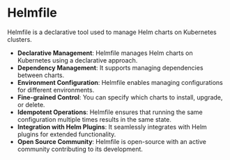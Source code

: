 # Helmfile

Helmfile is a declarative tool used to manage Helm charts on Kubernetes clusters.

- **Declarative Management**: Helmfile manages Helm charts on Kubernetes using a declarative approach.
- **Dependency Management**: It supports managing dependencies between charts.
- **Environment Configuration**: Helmfile enables managing configurations for different environments.
- **Fine-grained Control**: You can specify which charts to install, upgrade, or delete.
- **Idempotent Operations**: Helmfile ensures that running the same configuration multiple times results in the same state.
- **Integration with Helm Plugins**: It seamlessly integrates with Helm plugins for extended functionality.
- **Open Source Community**: Helmfile is open-source with an active community contributing to its development.
